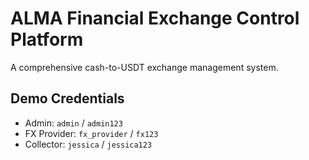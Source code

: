 # ALMA Financial Exchange Control Platform

A comprehensive cash-to-USDT exchange management system.

## Demo Credentials
- Admin: `admin` / `admin123`
- FX Provider: `fx_provider` / `fx123`
- Collector: `jessica` / `jessica123`